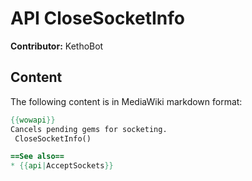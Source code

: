 # API CloseSocketInfo

**Contributor:** KethoBot

## Content

The following content is in MediaWiki markdown format:

```mediawiki
{{wowapi}}
Cancels pending gems for socketing.
 CloseSocketInfo()

==See also==
* {{api|AcceptSockets}}
```